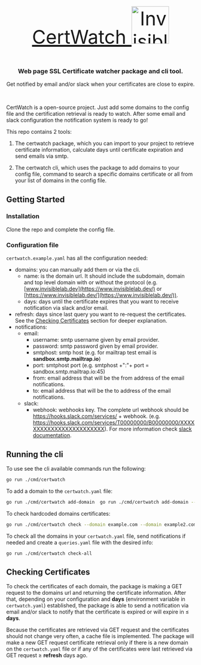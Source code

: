 <p align="center" style="font-size:360%;" >
    <a href="https://www.invisiblelab.dev/">
    CertWatch  
    </a>
    <a href="https://www.invisiblelab.dev/">
    <img src="https://uploads-ssl.webflow.com/60057003af6cfb7362bab247/6005a8ba64602c1ef34c244f_brand.svg" width="100px" alt="InvisibleLab logo" />
    </a>
</p>

<h3 align="center">Web page SSL Certificate watcher package and cli tool.</h3>
<p align="center"> Get notified by email and/or slack when your certificates are close to expire. </p>
<br />

CertWatch is a open-source project. Just add some domains to the config file and the certification retrieval is ready to watch. After some email and slack configuration the notification system is ready to go!

This repo contains 2 tools:

1. The certwatch package, which you can import to your project to retrieve certificate information, calculate days until certificate expiration and send emails via smtp.

2. The certwatch cli, which uses the package to add domains to your config file, command to search a specific domains certificate or all from your list of domains in the config file.

## Getting Started

### Installation

Clone the repo and complete the config file.

### Configuration file

`certwatch.example.yaml` has all the configuration needed:

-   domains:
    you can manually add them or via the cli.
    -   name: is the domain url. It should include the subdomain, domain and top level domain with or without the protocol (e.g. [www.invisiblelab.dev](https://www.invisiblelab.dev/) or [https://www.invisiblelab.dev/](https://www.invisiblelab.dev/)).
    -   days: days until the certificate expires that you want to receive notification via slack and/or email.
-   refresh: days since last query you want to re-request the certificates. See the [Checking Certificates](https://github.com/invisiblelab-dev/certwatch#checking-certificates) section for deeper explanation.
-   notifications:
    -   email:
        -   username: smtp username given by email provider.
        -   password: smtp password given by email provider.
        -   smtphost: smtp host (e.g. for mailtrap test email is **sandbox.smtp.mailtrap.io**)
        -   port: smtphost port (e.g. smtphost +":"+ port = sandbox.smtp.mailtrap.io:45)
        -   from: email address that will be the from address of the email notifications.
        -   to: email address that will be the to address of the email notifications.
    -   slack:
        -   webhook: webhooks key. The complete url webhook should be https://hooks.slack.com/services/ + webhook. (e.g. https://hooks.slack.com/services/T00000000/B00000000/XXXXXXXXXXXXXXXXXXXXXXXX). For more information check [slack documentation](https://api.slack.com/messaging/webhooks#create_a_webhook).

## Running the cli

To use see the cli available commands run the following:

```bash
go run ./cmd/certwatch
```

To add a domain to the `certwatch.yaml` file:

```bash
go run ./cmd/certwatch add-domain  go run ./cmd/certwatch add-domain --domain example.com --days 1
```

To check hardcoded domains certificates:

```bash
go run ./cmd/certwatch check --domain example.com --domain example2.com
```

To check all the domains in your `certwatch.yaml` file, send notifications if needed and create a `queries.yaml` file with the desired info:

```bash
go run ./cmd/certwatch check-all
```

## Checking Certificates

To check the certificates of each domain, the package is making a GET request to the domains url and returning the certificate information. After that, depending on your configuration and **days** (environment variable in `certwatch.yaml`) established, the package is able to send a notification via email and/or slack to notify that the certificate is expired or will expire in $\leq$ **days**.

Because the certificates are retrieved via GET request and the certificates should not change very often, a cache file is implemented. The package will make a new GET request certificate retrieval only if there is a new domain on the `certwatch.yaml` file or if any of the certificates were last retrieved via GET request $\geq$ **refresh** days ago.
